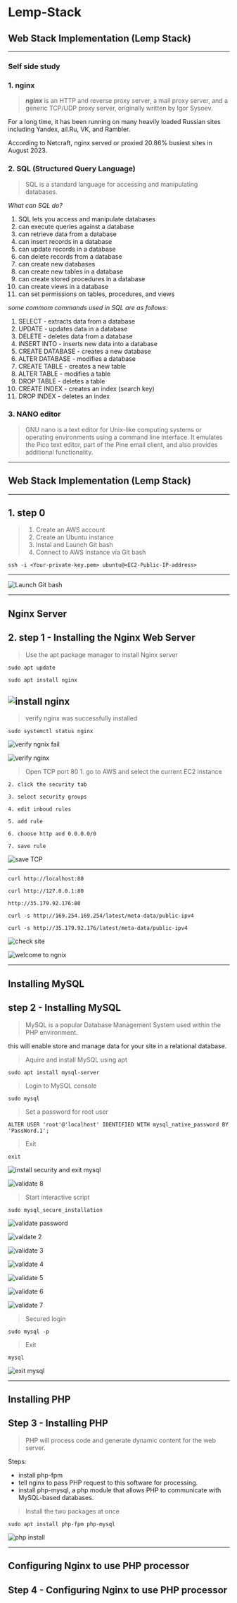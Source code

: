 # Lemp-Stack

## Web Stack Implementation (Lemp Stack)

---

### Self side study

### 1. nginx

>***nginx*** is an HTTP and reverse proxy server,
a mail proxy server, and a generic TCP/UDP proxy server, originally written by Igor Sysoev. 

For a long time, it has been running on many heavily loaded Russian sites including Yandex, ail.Ru, VK, and Rambler. 

According to Netcraft, nginx served or 
proxied 20.86% busiest sites in August 2023.

### 2. SQL (Structured Query Language)

> SQL is a standard language for accessing and manipulating databases.

*What can SQL do?*

1. SQL lets you access and manipulate databases
1. can execute queries against a database
1. can retrieve data from a database
1. can insert records in a database
1. can update records in a database
1. can delete records from a database
1. can create new databases
1. can create new tables in a database
1. can create stored procedures in a database
1. can create views in a database
1. can set permissions on tables, procedures, and views

*some commom commands used in SQL are as follows:*

1. SELECT - extracts data from a database
1. UPDATE - updates data in a database
1. DELETE - deletes data from a database
1. INSERT INTO - inserts new data into a database
1. CREATE DATABASE - creates a new database
1. ALTER DATABASE - modifies a database
1. CREATE TABLE - creates a new table
1. ALTER TABLE - modifies a table
1. DROP TABLE - deletes a table
1. CREATE INDEX - creates an index (search key)
1. DROP INDEX - deletes an index

### 3. NANO editor

> GNU nano is a text editor for Unix-like computing systems or operating environments using a command line interface. It emulates the Pico text editor, part of the Pine email client, and also provides additional functionality.

---

## Web Stack Implementation (Lemp Stack)
---
## 1. step 0

>1. Create an AWS account
>1. Create an Ubuntu instance
>1. Instal and Launch Git bash
>1. Connect to AWS instance via  Git bash

```
ssh -i <Your-private-key.pem> ubuntu@<EC2-Public-IP-address>
```

---
![Launch Git bash](<images/launch git bash.png>)

---

## Nginx Server

## 2. step 1 - Installing the Nginx Web Server

>Use the apt package manager to install Nginx server

```
sudo apt update
```
```
sudo apt install nginx

```

![install nginx](<images/install nginx.png>)
---

> verify nginx was successfully installed

```
sudo systemctl status nginx
```

![verify ngnix fail](<images/verify nginx fail.png>)


![verify nginx](<images/verify nginx.png>)



> Open TCP port 80
    1. go to AWS and select the current EC2 instance
   
    2. click the security tab
   
    3. select security groups
    
    4. edit inboud rules
    
    5. add rule
   
    6. choose http and 0.0.0.0/0
   
    7. save rule


![save TCP](<images/add TCP.png>)

---

```
curl http://localhost:80
```
```
curl http://127.0.0.1:80
```
```
http://35.179.92.176:80
```
```
curl -s http://169.254.169.254/latest/meta-data/public-ipv4
```
```
curl -s http://35.179.92.176/latest/meta-data/public-ipv4
```

![check site](<images/check site.png>)

![welcome to ngnix](<images/welcome ngnix.png>)


---

## **Installing MySQL**

## step 2 - Installing MySQL

> MySQL is a popular Database Management System used within the PHP environment.

this will enable store and manage data for your site in a relational database.

> Aquire and install MySQL using apt

```
sudo apt install mysql-server
```

> Login to MySQL console

```
sudo mysql
```

> Set a password for root user

```
ALTER USER 'root'@'localhost' IDENTIFIED WITH mysql_native_password BY 'PassWord.1';
```

> Exit

```
exit
```

![install security and exit mysql](<images/mysql exit.png>)


![validate 8](<images/validate password.png>)

> Start interactive script

```
sudo mysql_secure_installation
```

![validate password](<images/validate password.png>)

![valdate 2](<images/validate password 2.png>)

![validate 3](<images/validate password 3.png>)

![validate 4](<images/validate password 4.png>)

![validate 5](<images/validate password 5.png>)

![validate 6](<images/validate password 6.png>)

![validate 7](<images/validate password 7.png>)



> Secured login

```
sudo mysql -p

```

> Exit

```
mysql
```

![exit mysql](<images/exit mysql.png>)


---

## Installing PHP

## Step 3 - Installing PHP

> PHP will process code and generate dynamic content for the web server.

Steps:
* install php-fpm
* tell nginx to pass PHP request to this software for processing.
* install php-mysql, a php module that allows PHP to communicate with MySQL-based databases.

> Install the two packages at once

```
sudo apt install php-fpm php-mysql
```

![php install](<images/php install.png>)

---

## Configuring Nginx to use PHP processor

## Step 4 - Configuring Nginx to use PHP processor






